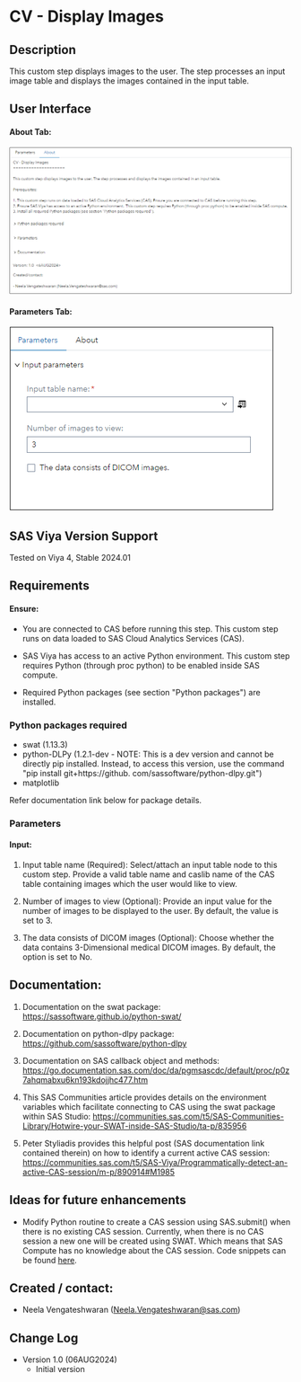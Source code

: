 # CV - Display Images

## Description
This custom step displays images to the user. The step processes an input image table and displays the images contained in the input table. 

## User Interface
#### About Tab:

![alt text for screen readers](./img/About_Tab.png)

#### Parameters Tab:

![alt text for screen readers](./img/Parameters_Tab.png)

## SAS Viya Version Support

Tested on Viya 4, Stable 2024.01

## Requirements

#### Ensure:

- You are connected to CAS before running this step. This custom step runs on data loaded to SAS Cloud Analytics Services (CAS).

- SAS Viya has access to an active Python environment.  This custom step requires Python (through proc python) to be enabled inside SAS compute.

- Required Python packages (see section "Python packages") are installed.

### Python packages required

- swat (1.13.3)
- python-DLPy (1.2.1-dev - NOTE: This is a dev version and cannot be directly pip installed. Instead, to access this version, use the command "pip install git+https://github. com/sassoftware/python-dlpy.git")
- matplotlib

Refer documentation link below for package details. 

### Parameters

#### Input:
1. Input table name (Required): Select/attach an input table node to this custom step. Provide a valid table name and caslib name of the CAS table containing images which the user would like to view. 

2.  Number of images to view (Optional): Provide an input value for the number of images to be displayed to the user. By default, the value is set to 3. 

3. The data consists of DICOM images (Optional): Choose whether the data contains 3-Dimensional medical DICOM images. By default, the option is set to No. 

## Documentation:
1. Documentation on the swat package: https://sassoftware.github.io/python-swat/

2. Documentation on python-dlpy package:
https://github.com/sassoftware/python-dlpy

3. Documentation on SAS callback object and methods:  https://go.documentation.sas.com/doc/da/pgmsascdc/default/proc/p0z7ahqmabxu6kn193kdojjhc477.htm

4. This SAS Communities article provides details on the environment variables which facilitate connecting to CAS using the swat package within SAS Studio: https://communities.sas.com/t5/SAS-Communities-Library/Hotwire-your-SWAT-inside-SAS-Studio/ta-p/835956

5. Peter Styliadis provides this helpful post (SAS documentation link contained therein) on how to identify a current active CAS session: https://communities.sas.com/t5/SAS-Viya/Programmatically-detect-an-active-CAS-session/m-p/890914#M1985

## Ideas for future enhancements
 - Modify Python routine to create a CAS session using SAS.submit() when there is no existing CAS session. Currently, when there is no CAS session a new one will be created using SWAT. Which means that SAS Compute has no knowledge about the CAS session. Code snippets can be found [here](https://github.com/sassoftware/sas-studio-custom-steps/tree/main/_codegen_snippets/code-samples/Reuse-CAS-session-from-SWAT#alternative-approaches-when-cas-session-does-not-exist).
 
## Created / contact:

- Neela Vengateshwaran (Neela.Vengateshwaran@sas.com)

## Change Log
- Version 1.0 (06AUG2024)
    - Initial version
